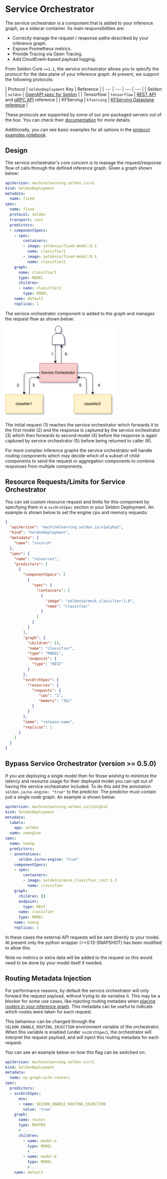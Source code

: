 # Service Orchestrator

The service orchestrator is a component that is added to your inference graph,
as a sidecar container.
Its main responsibilities are:

- Correctly manage the request / response paths described by your inference graph.
- Expose Prometheus metrics.
- Provide Tracing via Open Tracing.
- Add CloudEvent-based payload logging.

From Seldon Core `>=1.1`, the service orchestrator allows you to specify the
protocol for the data plane of your inference graph.
At present, we support the following protocols:

| Protocol | `SeldonDeployment` Key | Reference | 
| --- | --- | --- | --- |
| Seldon | `seldon` | [OpenAPI spec for Seldon](https://docs.seldon.io/projects/seldon-core/en/latest/reference/apis/openapi.html) |
| Tensorflow | `tensorflow` | [REST API](https://www.tensorflow.org/tfx/serving/api_rest) and [gRPC API](https://github.com/tensorflow/serving/blob/master/tensorflow_serving/apis/prediction_service.proto) reference |
| KFServing | `kfserving` | [KFServing Dataplane reference](https://github.com/kubeflow/kfserving/tree/master/docs/predict-api/v2) |

These protocols are supported by some of our pre-packaged servers out of the
box.
You can check their
[documentation](https://docs.seldon.io/projects/seldon-core/en/latest/servers/overview.html)
for more details.

Additionally, you can see basic examples for all options in the [protocol
examples notebook](../examples/protocol_examples.html).

## Design

The service orchestrator's core concern is to manage the request/response flow of calls through the defined inference graph.
Given a graph shown below:

```YAML
apiVersion: machinelearning.seldon.io/v1
kind: SeldonDeployment
metadata:
  name: fixed
spec:
  name: fixed
  protocol: seldon
  transport: rest
  predictors:
  - componentSpecs:
    - spec:
        containers:
        - image: seldonio/fixed-model:0.1
          name: classifier1
        - image: seldonio/fixed-model:0.1
          name: classifier2
    graph:
      name: classifier1
      type: MODEL
      children:
      - name: classifier2
        type: MODEL
    name: default
    replicas: 1
```

The service orchestrator component is added to the graph and manages the request flow as shown below:

![svc-orch](./svcOrch1.png)

The initial request (1) reaches the service orchestrator which forwards it to the first model (2) and the response is captured by the service orchestrator (3) which then forwards to second model (4) before the response is again captured by service orchestrator (5) before being returned to caller (6).

For more complex inference graphs the service orchestrator will handle routing components which may decide which of a subset of child components to send the request or aggregation components to combine responses from multiple components.


## Resource Requests/Limits for Service Orchestrator

You can set custom resource request and limits for this component by specifying
them in a `svcOrchSpec` section in your Seldon Deployment.
An example is shown below to set the engine cpu and memory requests:

```JSON
{
  "apiVersion": "machinelearning.seldon.io/v1alpha2",
  "kind": "SeldonDeployment",
  "metadata": {
    "name": "svcorch"
  },
  "spec": {
    "name": "resources",
    "predictors": [
      {
        "componentSpecs": [
          {
            "spec": {
              "containers": [
                {
                  "image": "seldonio/mock_classifier:1.0",
                  "name": "classifier"
                }
              ]
            }
          }
        ],
        "graph": {
          "children": [],
          "name": "classifier",
          "type": "MODEL",
          "endpoint": {
            "type": "REST"
          }
        },
        "svcOrchSpec": {
          "resources": {
            "requests": {
               "cpu": "1",
               "memory": "3Gi"
            }
          }
        },
        "name": "release-name",
        "replicas": 1
      }
    ]
  }
}

```

## Bypass Service Orchestrator (version >= 0.5.0)

If you are deploying a single model then for those wishing to minimize the latency and resource usage for their deployed model you can opt out of having the service orchestrator included. To do this add the annotation `seldon.io/no-engine: "true"` to the predictor. The predictor must contain just a single node graph. An example is shown below:

```YAML
apiVersion: machinelearning.seldon.io/v1alpha2
kind: SeldonDeployment
metadata:
  labels:
    app: seldon
  name: noengine
spec:
  name: noeng
  predictors:
  - annotations:
      seldon.io/no-engine: "true"
    componentSpecs:
    - spec:
        containers:
        - image: seldonio/mock_classifier_rest:1.3
          name: classifier
    graph:
      children: []
      endpoint:
        type: REST
      name: classifier
      type: MODEL
    name: noeng
    replicas: 1
```

In these cases the external API requests will be sent directly to your model. At present only the python wrapper (>=0.13-SNAPSHOT) has been modified to allow this.

Note no metrics or extra data will be added to the request so this would need to be done by your model itself if needed.

## Routing Metadata Injection

For performance reasons, by default the service orchestrator will only forward
the request payload, without trying to de-serialise it.
This may be a blocker for some use cases, like injecting routing metadata when
[placing routers in your inference graph](../analytics/routers.md).
This metadata can be useful to indicate which routes were taken for each
request.

This behaviour can be changed through the `SELDON_ENABLE_ROUTING_INJECTION`
environment variable of the orchestrator.
When this variable is enabled (under `svcOrchSpec`), the orchestrator will
interpret the request payload, and will inject this routing metadata for each
request.

You can see an example below on how this flag can be switched on:

```yaml
apiVersion: machinelearning.seldon.io/v1
kind: SeldonDeployment
metadata:
  name: my-graph-with-routers 
spec:
  predictors:
  - svcOrchSpec:
      env:
      - name: SELDON_ENABLE_ROUTING_INJECTION
        value: 'true'
    graph:
      name: router
      type: ROUTER 
      # ...
      children: 
        - name: model-a
          type: MODEL
          # ...
        - name: model-b
          type: MODEL
          # ...
    name: default
```


